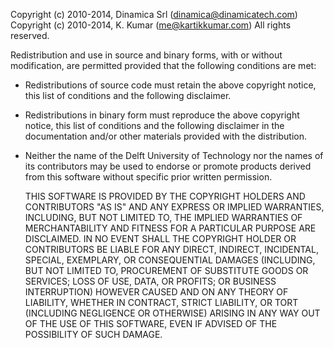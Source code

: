 Copyright (c) 2010-2014, Dinamica Srl (dinamica@dinamicatech.com)
Copyright (c) 2010-2014, K. Kumar (me@kartikkumar.com)
All rights reserved.

Redistribution and use in source and binary forms, with or without modification, are
permitted provided that the following conditions are met:
  - Redistributions of source code must retain the above copyright notice, this list of
    conditions and the following disclaimer.
  - Redistributions in binary form must reproduce the above copyright notice, this list of
    conditions and the following disclaimer in the documentation and/or other materials
    provided with the distribution.
  - Neither the name of the Delft University of Technology nor the names of its contributors
    may be used to endorse or promote products derived from this software without specific
    prior written permission.

    THIS SOFTWARE IS PROVIDED BY THE COPYRIGHT HOLDERS AND CONTRIBUTORS "AS IS" AND ANY EXPRESS
    OR IMPLIED WARRANTIES, INCLUDING, BUT NOT LIMITED TO, THE IMPLIED WARRANTIES OF
    MERCHANTABILITY AND FITNESS FOR A PARTICULAR PURPOSE ARE DISCLAIMED. IN NO EVENT SHALL THE
    COPYRIGHT HOLDER OR CONTRIBUTORS BE LIABLE FOR ANY DIRECT, INDIRECT, INCIDENTAL, SPECIAL,
    EXEMPLARY, OR CONSEQUENTIAL DAMAGES (INCLUDING, BUT NOT LIMITED TO, PROCUREMENT OF SUBSTITUTE
    GOODS OR SERVICES; LOSS OF USE, DATA, OR PROFITS; OR BUSINESS INTERRUPTION) HOWEVER CAUSED
    AND ON ANY THEORY OF LIABILITY, WHETHER IN CONTRACT, STRICT LIABILITY, OR TORT (INCLUDING
    NEGLIGENCE OR OTHERWISE) ARISING IN ANY WAY OUT OF THE USE OF THIS SOFTWARE, EVEN IF ADVISED
    OF THE POSSIBILITY OF SUCH DAMAGE.

